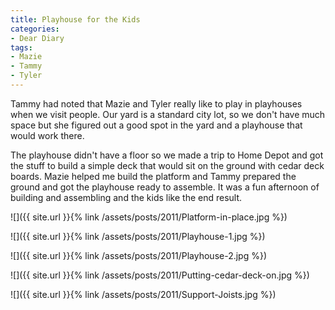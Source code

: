 ```yaml
---
title: Playhouse for the Kids
categories:
- Dear Diary
tags:
- Mazie
- Tammy
- Tyler
---
```


Tammy had noted that Mazie and Tyler really like to play in playhouses when we visit people. Our yard is a standard city lot, so we don't have much space but she figured out a good spot in the yard and a playhouse that would work there.

The playhouse didn't have a floor so we made a trip to Home Depot and got the stuff to build a simple deck that would sit on the ground with cedar deck boards. Mazie helped me build the platform and Tammy prepared the ground and got the playhouse ready to assemble. It was a fun afternoon of building and assembling and the kids like the end result.



  
   ![]({{ site.url }}{% link /assets/posts/2011/Platform-in-place.jpg %})
  

  
   ![]({{ site.url }}{% link /assets/posts/2011/Playhouse-1.jpg %})
  

  
   ![]({{ site.url }}{% link /assets/posts/2011/Playhouse-2.jpg %})
  

  
   ![]({{ site.url }}{% link /assets/posts/2011/Putting-cedar-deck-on.jpg %})
  

  
   ![]({{ site.url }}{% link /assets/posts/2011/Support-Joists.jpg %})
  


